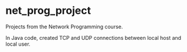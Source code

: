 # net_prog_project
Projects from the Network Programming course.

In Java code, created TCP and UDP connections between local host and local user.
